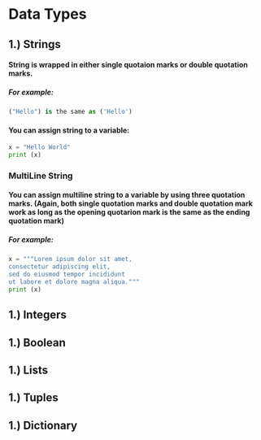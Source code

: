 # Data Types

## 1.) Strings
#### String is wrapped in either single quotaion marks or double quotation marks.
##### For example: 
``` Python
("Hello") is the same as ('Hello')
```
#### You can assign string to a variable:
```Python
x = "Hello World"
print (x)
```

### MultiLine String
#### You can assign multiline string to a variable by using three quotation marks. (Again, both single quotation marks and double quotation mark work as long as the opening quotarion mark is the same as the ending quotation mark)
##### For example:
```Python
x = """Lorem ipsum dolor sit amet,
consectetur adipiscing elit,
sed do eiusmod tempor incididunt
ut labore et dolore magna aliqua."""
print (x)
```



## 1.) Integers

## 1.) Boolean

## 1.) Lists

## 1.) Tuples

## 1.) Dictionary